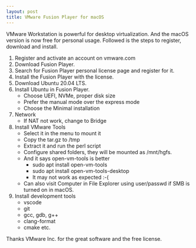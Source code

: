 ```yaml
---
layout: post
title: VMware Fusion Player for macOS
---
```


VMware Workstation is powerful for desktop virtualization. And the macOS version is now free for personal usage. Followed is the steps to register, download and install.

1.  Register and activate an account on vmware.com
2.  Download Fusion Player.
3.  Search for Fusion Player personal license page and register for it.
4.  Install the Fusion Player with the license.
5.  Download Ubuntu 20.04 LTS.
6.  Install Ubuntu in Fusion Player.
    -   Choose UEFI, NVMe, proper disk size
    -   Prefer the manual mode over the express mode
    -   Choose the Minimal installation
7.  Network
    -   If NAT not work, change to Bridge
8.  Install VMware Tools
    -   Select it in the menu to mount it
    -   Copy the tar.gz to /tmp
    -   Extract it and run the perl script
    -   Configure shared folders, they will be mounted as /mnt/hgfs.
    -   And it says open-vm-tools is better
        -   sudo apt install open-vm-tools
        -   sudo apt install open-vm-tools-desktop
        -   It may not work as expected :-(
    -   Can also visit Computer in File Explorer using user/passwd if SMB is turned on in macOS.
9.  Install development tools
    -   vscode
    -   git
    -   gcc, gdb, g++
    -   clang-format
    -   cmake etc.

Thanks VMware Inc. for the great software and the free license.

